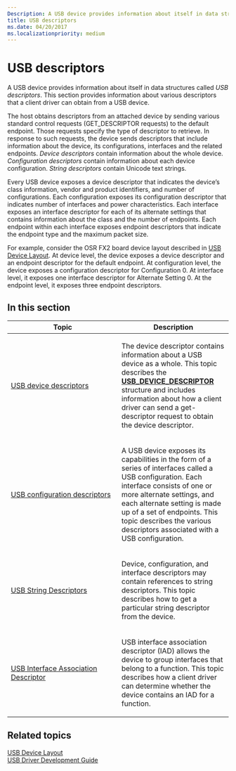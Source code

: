 ```yaml
---
Description: A USB device provides information about itself in data structures called USB descriptors. This section provides information about various descriptors that a client driver can obtain from a USB device.
title: USB descriptors
ms.date: 04/20/2017
ms.localizationpriority: medium
---
```


# USB descriptors


A USB device provides information about itself in data structures called *USB descriptors*. This section provides information about various descriptors that a client driver can obtain from a USB device.




The host obtains descriptors from an attached device by sending various standard control requests (GET\_DESCRIPTOR requests) to the default endpoint. Those requests specify the type of descriptor to retrieve. In response to such requests, the device sends descriptors that include information about the device, its configurations, interfaces and the related endpoints. *Device descriptors* contain information about the whole device. *Configuration descriptors* contain information about each device configuration. *String descriptors* contain Unicode text strings.

Every USB device exposes a device descriptor that indicates the device’s class information, vendor and product identifiers, and number of configurations. Each configuration exposes its configuration descriptor that indicates number of interfaces and power characteristics. Each interface exposes an interface descriptor for each of its alternate settings that contains information about the class and the number of endpoints. Each endpoint within each interface exposes endpoint descriptors that indicate the endpoint type and the maximum packet size.

For example, consider the OSR FX2 board device layout described in [USB Device Layout](usb-device-layout.md). At device level, the device exposes a device descriptor and an endpoint descriptor for the default endpoint. At configuration level, the device exposes a configuration descriptor for Configuration 0. At interface level, it exposes one interface descriptor for Alternate Setting 0. At the endpoint level, it exposes three endpoint descriptors.

## In this section


<table>
<colgroup>
<col width="50%" />
<col width="50%" />
</colgroup>
<thead>
<tr class="header">
<th>Topic</th>
<th>Description</th>
</tr>
</thead>
<tbody>
<tr class="odd">
<td><p><a href="usb-device-descriptors.md" data-raw-source="[USB device descriptors](usb-device-descriptors.md)">USB device descriptors</a></p></td>
<td><p>The device descriptor contains information about a USB device as a whole. This topic describes the <a href="https://docs.microsoft.com/windows-hardware/drivers/ddi/usbspec/ns-usbspec-_usb_device_descriptor" data-raw-source="[&lt;strong&gt;USB_DEVICE_DESCRIPTOR&lt;/strong&gt;](https://docs.microsoft.com/windows-hardware/drivers/ddi/usbspec/ns-usbspec-_usb_device_descriptor)"><strong>USB_DEVICE_DESCRIPTOR</strong></a> structure and includes information about how a client driver can send a get-descriptor request to obtain the device descriptor.</p></td>
</tr>
<tr class="even">
<td><p><a href="usb-configuration-descriptors.md" data-raw-source="[USB configuration descriptors](usb-configuration-descriptors.md)">USB configuration descriptors</a></p></td>
<td><p>A USB device exposes its capabilities in the form of a series of interfaces called a USB configuration. Each interface consists of one or more alternate settings, and each alternate setting is made up of a set of endpoints. This topic describes the various descriptors associated with a USB configuration.</p></td>
</tr>
<tr class="odd">
<td><p><a href="usb-string-descriptors.md" data-raw-source="[USB String Descriptors](usb-string-descriptors.md)">USB String Descriptors</a></p></td>
<td><p>Device, configuration, and interface descriptors may contain references to string descriptors. This topic describes how to get a particular string descriptor from the device.</p></td>
</tr>
<tr class="even">
<td><p><a href="usb-interface-association-descriptor.md" data-raw-source="[USB Interface Association Descriptor](usb-interface-association-descriptor.md)">USB Interface Association Descriptor</a></p></td>
<td><p>USB interface association descriptor (IAD) allows the device to group interfaces that belong to a function. This topic describes how a client driver can determine whether the device contains an IAD for a function.</p></td>
</tr>
</tbody>
</table>

 

## Related topics
[USB Device Layout](usb-device-layout.md)  
[USB Driver Development Guide](usb-driver-development-guide.md)  



